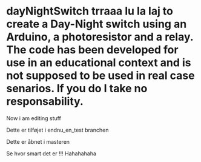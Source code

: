 # dayNightSwitch trraaa lu la laj  to create a Day-Night switch using an Arduino, a photoresistor and a relay. The code has been developed for use in an educational context and is not supposed to be used in real case senarios. If you do I take no responsability.
Now i am editing stuff

Dette er tilføjet i endnu_en_test branchen

Dette er åbnet i masteren

Se hvor smart det er !!! Hahahahaha
